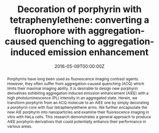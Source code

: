 ---
title: 'Decoration of porphyrin with tetraphenylethene: converting a fluorophore with aggregation-caused quenching to aggregation-induced emission enhancement'

# Authors
# If you created a profile for a user (e.g. the default `admin` user), write the username (folder name) here
# and it will be replaced with their full name and linked to their profile.
authors:
  - Bing Guo
  - Xiaolei Cai
  - Shidang Xu
  - Syed Mohammad Ali Fateminia
  - Jie Liu
  - Jing Liang
  - Guangxue Feng
  - Wenbo Wu
  - Bin Liu*

# Author notes (optional)
author_notes:
  - 'Equal contribution'
  - 'Equal contribution'
  - 'Equal contribution'
  - 'Equal contribution'
  - 'Equal contribution'
  - 'Equal contribution'
  - 'Equal contribution'
  - 'Corresponding author'

date: '2016-05-09T00:00:00Z'
doi: '10.1039/c6tb01159d'

# Schedule page publish date (NOT publication's date).
publishDate: '2016-06-07T00:00:00Z'

# Publication type.
# Accepts a single type but formatted as a YAML list (for Hugo requirements).
# Enter a publication type from the CSL standard.
publication_types: ['article-journal']

# Publication name and optional abbreviated publication name.
publication: In *Journal of Materials Chemistry B*
publication_short: In *J. Mater. Chem.*

abstract: Porphyrins have long been used as fluorescence imaging contrast agents. However, they often suffer from aggregation-caused quenching (ACQ) which limits their maximal imaging ability. It is desirable to design new porphyrin derivatives exhibiting aggregation induced emission enhancement (AIEE) with a high photoluminescence (PL) intensity in an aggregated state. Herein, we transform porphyrin from an ACQ molecule to an AIEE one by simply decorating a porphyrin core with four tetraphenylethene arms. We further encapsulate the new AIE porphyrin into nanoparticles and examine their fluorescence imaging in vitro with HeLa cells. This research demonstrates a general approach to produce AIEE porphyrin derivatives that could potentially enhance their performance in various areas.



# Summary. An optional shortened abstract.
summary: Porphyrins have long been used as fluorescence imaging contrast agents. However, they often suffer from aggregation-caused quenching (ACQ) which limits their maximal imaging ability. It is desirable to design new porphyrin derivatives exhibiting aggregation induced emission enhancement (AIEE) with a high photoluminescence (PL) intensity in an aggregated state. Herein, we transform porphyrin from an ACQ molecule to an AIEE one by simply decorating a porphyrin core with four tetraphenylethene arms. We further encapsulate the new AIE porphyrin into nanoparticles and examine their fluorescence imaging in vitro with HeLa cells. This research demonstrates a general approach to produce AIEE porphyrin derivatives that could potentially enhance their performance in various areas.


tags: []

# Display this page in the Featured widget?
featured: true

# Custom links (uncomment lines below)
# links:
# - name: Custom Link
#   url: http://example.org

url_pdf: 'https://pubs.rsc.org/en/content/articlepdf/2016/tb/c6tb01159d'
url_code: ''
url_dataset: ''
url_poster: ''
url_project: ''
url_slides: ''
url_source: ''
url_video: ''

# Featured image
# To use, add an image named `featured.jpg/png` to your page's folder.
# image:
#   caption: 'Image credit: [**Unsplash**](https://unsplash.com/photos/pLCdAaMFLTE)'
#   focal_point: ''
#   preview_only: false
---